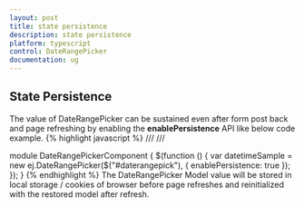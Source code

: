 ```yaml
---
layout: post
title: state persistence
description: state persistence
platform: typescript
control: DateRangePicker
documentation: ug 
---
```


## State Persistence

The value of DateRangePicker can be sustained even after form post back and page refreshing by enabling the **enablePersistence** API like below code example.
{% highlight javascript %}
/// <reference path="tsfiles/jquery.d.ts" />
/// <reference path="tsfiles/ej.web.all.d.ts" />

module DateRangePickerComponent {
    $(function () {
        var datetimeSample = new ej.DateRangePicker($("#daterangepick"), {
                 enablePersistence: true
        });
    });
}
{% endhighlight %}
The DateRangePicker Model value will be stored in local storage / cookies of browser before page refreshes and reinitialized with the restored model after refresh.